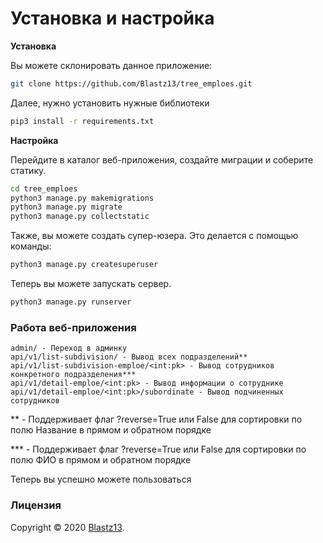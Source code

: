 # Установка и настройка

**Установка**

Вы можете склонировать данное приложение:

```bash
git clone https://github.com/Blastz13/tree_emploes.git 
```

Далее, нужно установить нужные библиотеки

```bash
pip3 install -r requirements.txt
```

**Настройка**

Перейдите в каталог веб-приложения, создайте миграции и соберите статику.

```bash
cd tree_emploes
python3 manage.py makemigrations
python3 manage.py migrate
python3 manage.py collectstatic
```

Также, вы можете создать супер-юзера. Это делается с помощью команды:

```bash
python3 manage.py createsuperuser
```

Теперь вы можете запускать сервер.

```bash
python3 manage.py runserver
```

### Работа веб-приложения

```url
admin/ - Переход в админку
api/v1/list-subdivision/ - Вывод всех подразделений**
api/v1/list-subdivision-emploe/<int:pk> - Вывод сотрудников конкретного подразделения***
api/v1/detail-emploe/<int:pk> - Вывод информации о сотруднике
api/v1/detail-emploe/<int:pk>/subordinate - Вывод подчиненных сотрудников
```

** - Поддерживает флаг ?reverse=True или False для сортировки по полю Название в прямом и обратном порядке

*** - Поддерживает флаг ?reverse=True или False для сортировки по полю ФИО в прямом и обратном порядке

Теперь вы успешно можете пользоваться 


### Лицензия

Copyright © 2020 [Blastz13](https://github.com/Blastz13/).
